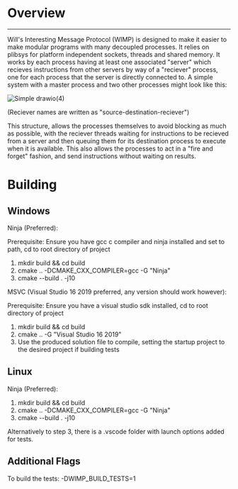 # Overview
---

Will's Interesting Message Protocol (WIMP) is designed to make it easier to make modular programs with many decoupled processes. It relies on plibsys for platform independent sockets, threads and shared memory. It works by each process having at least one associated "server" which recieves instructions from other servers by way of a "reciever" process, one for each process that the server is directly connected to. A simple system with a master process and two other processes might look like this:

![Simple drawio(4)](https://github.com/BillyTheSquid21/Wills-Interesting-Message-Protocol/assets/97798337/fa7d79f9-8d31-4416-a8a0-3352fd36ff20)

(Reciever names are written as "source-destination-reciever")

This structure, allows the processes themselves to avoid blocking as much as possible, with the reciever threads waiting for instructions to be recieved from a server and then queuing them for its destination process to execute when it is available. This also allows the processes to act in a "fire and forget" fashion, and send instructions without waiting on results.

# Building

Windows
---

Ninja (Preferred):

Prerequisite: Ensure you have gcc c compiler and ninja installed and set to path, cd to root directory of project

1. mkdir build && cd build
2. cmake .. -DCMAKE_CXX_COMPILER=gcc -G "Ninja"
3. cmake --build . -j10

MSVC (Visual Studio 16 2019 preferred, any version should work however):

Prerequisite: Ensure you have a visual studio sdk installed, cd to root directory of project

1. mkdir build && cd build
2. cmake .. -G "Visual Studio 16 2019"
3. Use the produced solution file to compile, setting the startup project to the desired project if building tests

Linux
---

Ninja (Preferred):

1. mkdir build && cd build
2. cmake .. -DCMAKE_CXX_COMPILER=gcc -G "Ninja"
3. cmake --build . -j10

Alternatively to step 3, there is a .vscode folder with launch options added for tests.

Additional Flags
---

To build the tests:
-DWIMP_BUILD_TESTS=1
